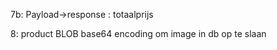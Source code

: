 
7b: Payload->response : totaalprijs 
   
8: product BLOB base64 encoding om image in db op te slaan